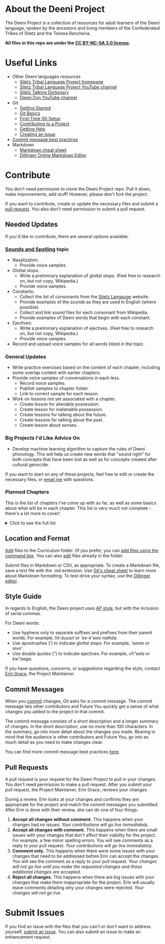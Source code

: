 # About the Deeni Project
The Deeni Project is a collection of resources for adult learners of the Deeni language, spoken by the ancestors and living members of the Confederated Tribes of Siletz and the Tolowa Rancheria.

**All files in this repo are under the [CC BY-NC-SA 3.0 license](https://creativecommons.org/licenses/by-nc-sa/3.0/us/).**

# Useful Links
- Other Deeni languages resources
  - [Siletz Tribal Language Project homepage](http://siletzlanguage.org/)
  - [Siletz Tribal Language Project YouTube channel](https://www.youtube.com/channel/UCqItaFC4sUC_8fELAa5D9-w)
  - [Siletz Talking Dictionary](http://siletz.swarthmore.edu)
  - [Deeni Dvn YouTube channel](https://www.youtube.com/channel/UCZATl-BMCvJq5Dj0xGmzezA)
- Git
  - [Getting Started](https://git-scm.com/book/en/v1/Getting-Started)
  - [Git Basics](https://git-scm.com/book/en/v2/Getting-Started-Git-Basics)
  - [First-Time Git Setup](https://git-scm.com/book/en/v2/Getting-Started-First-Time-Git-Setup)
  - [Contributing to a Project](https://git-scm.com/book/en/v2/GitHub-Contributing-to-a-Project)
  - [Getting Help](https://git-scm.com/book/en/v1/Getting-Started-Getting-Help)
  - [Creating an Issue](https://help.github.com/articles/creating-an-issue/)
- [Commit message best practices](https://chris.beams.io/posts/git-commit/)
- Markdown
  - [Markdown cheat sheet](https://github.com/adam-p/markdown-here/wiki/Markdown-Cheatsheet)
  - [Dillinger Online Markdown Editor](https://dillinger.io/)

# Contribute
You don't need permission to clone the Deeni Project repo. Pull it down, make improvements, add stuff! However, please don't fork the project.

If you want to contribute, create or update the necessary files and submit a [pull request](#pullrequests). You also don't need permission to submit a pull request.

## Needed Updates
If you'd like to contribute, there are several options available.

### [Sounds and Spelling](https://github.com/erin-rtfm/Deeni/blob/master/Cirriculum/Chapter%200:%20Introduction%20and%20Basics/Sounds%20and%20Spelling.md) topic
* Nasalization: 
  * Provide voice samples.
* Glottal stops: 
  * Write a preliminary explanation of glottal stops. (Feel free to research on, but not copy, Wikipedia.)
  * Provide voice samples.
* Constants: 
  * Collect the list of consonants from the [Siletz Langauge](http://www.siletzlanguage.org/additional-materials.php?category=18) website.
  * Provide examples of the sounds as they are used in English (where possible).
  * Collect and link sound files for each consonant from Wikipedia.
  * Provide examples of Deeni words that begin with each constant.
* Ejectives:
  * Write a preliminary explanation of ejectives. (Feel free to research on, but not copy, Wikipedia.)
  * Provide voice samples.
* Record and upload voice samples for all words listed in the topic.

### General Updates
* Write practice exercises based on the content of each chapter, including some overlap content with earlier chapters.
* Provide voice samples of conversations in each less.
  * Record voice samples.
  * Publish samples to chapter folder.
  * Link to correct sample for each lesson.
* Work on lessons not yet associated with a chapter.
  * Create lesson for alienable possession.
  * Create lesson for inalienable possession.
  * Create lessons for talking about the future.
  * Create lessons for talking about the past.
  * Create lesson about senses.

### Big Projects I'd Like Advice On
* Develop machine learning algorithm to capture the rules of Deeni phonology. This will help us create new words that "sound right" for both concepts that have been lost as well as for concepts created after cultural genocide.

If you want to start on any of these projects, feel free to edit or create the necessary files, or [email me](mailto:thedeeniproject@gmail.com) with questions.

### Planned Chapters
This is the list of chapters I've come up with so far, as well as some basics about what will be in each chapter. This list is very much not complete - there's a lot more to cover!

<details>
  <summary>Click to see the full list</summary>
  
* Write Chapter 3: Introductions
  * Write Lesson 1: My family
  * Write Lesson 2: My tribe
  * Write Lesson 3: My nationalities and other heritage
  * Write Lesson 4: My languages
  * Write Lesson 5: My work 
  * Write Lesson 6: Where I live
  * Write Lesson 7: Put it all together
* Write Chapter 4: People
  * Create lesson for talking about people who are not present.
  * Create lesson for body parts.
  * Create lesson for physical appearance.
  * Create lesson for personal qualities.
  * Create lesson for emotions.
  * Create lesson for introducing one person to another.
* Write Chapter 5: Objects
  * Create lesson for objects in the home.
  * Create lesson for objects at work.
  * Create lesson for objects at school.
  * Create lesson for colors.
  * Create lesson for size.
  * Create lesson for numbers, counting, and quantity.
  * Create lesson for this, that, that over there.
  * Create lesson for putting adjectives in a string.
  * Create lesson for interacting with objects.
* Write Chapter 6: Asking Questions
  * Create lesson for question words/asking questions.
  * Create lesson for asking people questions about themselves (e.g., _Do you live in Salem?_)
  * Create lesson for asking people questions about others (e.g., _Does your son live in Salem?_)
  * Create lesson for asking people how they feel.
  * Create lesson for asking people what they think.
* Write Chapter 7: Making Requests
  * Create lesson for passing food.
  * Create lesson for passing liquids.
  * Create lesson asking someone to do something.
  * Create lesson asking someone to give you something.
  * Create lesson asking someone to do something for someone else.
  * Create lesson for asking directions.
* Write Chapter 8: Weather and Nature
  * Create lesson for discussing the weather.
  * Create lesson for discussing seasons.
  * Create lesson for discussing space.
  * Create lesson for discussing natural cycles (e.g., salmon runs, etc.)
* Write Chapter 9: Daily Routine
  * Create lesson for talking about specific and general times (e.g., _one p.m._ versus _in the morning_).
  * Create lesson for and talking about dates (including days of the week and months of the year).
  * Create lesson for actions that typically happen during the day (e.g., waking up, brushing teeth, walking the dog, going to bed).
  * Create lesson for sequencing multiple verbs together.
  * Create lesson asking about someone else's routine.
* Write Chapter 10: Special Events (For each, answer the questions _What do we do? Who is there? Where does it happen? Why do we do it? When do we do it? How do we do it? How often do we do it?_)
  * Create lesson about Nee-Dash
  * Create lesson for Culture Camp
  * Create lesson for Run to the Rogue
  * Create lesson for Pow-wow
  * Create lesson for Christmas
  * Create lesson for birthdays
* Write Chapter 11: Likes and Dislikes
  * Create lesson for talking about objects, foods, and drinks you like (e.g, _I like sushi_ or _I like Hummel figurines_).
  * Create lesson for talking about actions you like (e.g., _I like to run_ or _I like to watch football_).
  * Create lesson for talking about dislikes.
  * Create lesson for asking about likes and dislikes.
* Write Chapter 12: Desire
  * Create lesson to talking about objects, foods, and drink you want.
  * Create lesson for talking about actions you want to do.
  * Create lesson for talking about things you don't want to do.
  * Create lesson for hungry/thirsty/tired.
* Write Chapter 13: Time
  * Create lesson about today and other present times.
  * Create lesson about tomorrow, day after tomorrow, next week, next year, and other future times.
  * Create lesson about yesterday, last week, last year, and other past times.
* Write Chapter 14: Future Plans
  * Create lesson about the things you plan to do in the future.
  * Create lesson about the things you want to do in the future.
  * Create lesson about asking others what they plan to do in the future.
  * Create lesson about asking others what they want to do in the future.
* Write Chapter 15: Possibilities
  * Create lesson about things that can and can't happen.
  * Create lesson about things that might or might not happen.
  * Create lesson about things that should or shouldn't happen.
  * Create lesson about things you can, might, should, or will do.
  * Create lesson about things others can, might, should, or will do.
* Write Chapter 16: Responsibilities
  * Create lesson about things that must and must not happen.
  * Create lesson about things that will or won't happen.
  * Create lesson about things you must or must not do.
  * Create lesson about things you will or won't do.
* Write Chapter 17: Possession
  * Create lesson about things that belong to you.
  * Create lesson about things that belong to another person.
  * Create lesson about things that belong to you and others.
  * Create lesson about things that belong to other people.
* Write Chapter 18: Past
  * Create lesson about the things you did in the past.
  * Create lesson about the things someone else did in the past.
* Write Chapter 19: If/Then, Cause/Effect
  * Create lesson about what you or others will do if a condition is met (e.g., _If it rains, then I/you/we two/we all/he/they two/they all will splash in puddles_).
  * Create lesson about cause and effect (e.g., _When it rains, the ground gets wet_).
* Write Chapter 20: Doing Things in Order
  * Create lesson about ordinals.
  * Create lesson about then, before, after
* Write Bonus Chapter 1: Animals
  * Create lesson about different kinds of animals.
  * Create lesson describing animals by color, size, and quality.
  * Create lesson describing animals by behavior.
  * Create lesson using adjectives in a string.
* Write Bonus Chapter 2: Jokes
* Write Bonus Chapter 3: Onomatopoeia
</details>

## Location and Format
[Add](https://help.github.com/articles/creating-new-files/) files to the Curriculum folder. (If you prefer, you can [add files using the command line](https://help.github.com/articles/adding-a-file-to-a-repository-using-the-command-line/). You can also [edit](https://help.github.com/articles/editing-files-in-another-user-s-repository/) files already in the folder.

Submit files in Markdown or CSV, as appropriate. To create a Markdown file, save a text file with the .md extension. Use [Git's cheat sheet](https://github.com/adam-p/markdown-here/wiki/Markdown-Cheatsheet) to learn more about Markdown formatting. To test-drive your syntax, use the [Dillinger editor](https://dillinger.io/).

## Style Guide
In regards to English, the Deeni project uses [AP style](https://apstylebook.com/), but with the inclusion of serial commas.

For Deeni words: 
- Use hyphens only to separate suffixes and prefixes from their parent words. For example, _hii-buusri_ or _'ee-k'wee nalhda_.
- Use apostrophes (') to indicate glottal stops. For example, _'aame_ or _mvn'_.
- Use double quotes (") to indicate ejectives. For example, _ch"eela_ or _kw"aaga_.

If you have questions, concerns, or suggestions regarding the style, contact [Erin Grace](mailto:thedeeniproject@gmail.com), the Project Maintainer.

## Commit Messages
When you [commit](https://git-scm.com/book/en/v1/Git-Basics-Recording-Changes-to-the-Repository#Committing-Your-Changes) changes, Git asks for a commit message. The commit message lets other contributors and Future You quickly get a sense of what changes you added to the project in that commit.

The commit message consists of a short description and a longer summary of changes. In the short description, use no more than 100 characters. In the summary, go into more detail about the changes you made. Bearing in mind that the audience is other contributors and Future You, go into as much detail as you need to make changes clear. 

You can find more commit message best practices [here](https://chris.beams.io/posts/git-commit/).

<a name="pullrequests"></a>
## Pull Requests
A pull request is your request for the Deeni Project to pull in your changes. You don't need permission to make a pull request. After you submit your pull request, the Project Maintainer, Erin Grace, reviews your changes. 

During a review, Erin looks at your changes and confirms they are appropriate for the project and match the commit messages you submitted. After Erin is done with their review, she can do one of four things:

1. **Accept all changes without comment.** This happens when your changes had no issues. _Your contributions will go live immediately._
2. **Accept all changes with comment.** This happens when there are small issues with your changes that don't affect their viability for the project. For example, a few minor spelling errors. You will see comments as a reply to your pull request. _Your contributions will go live immediately._
3. **Comment only.** This happens when there were some issues with your changes that need to be addressed before Erin can accept the changes. You will see the comment as a reply to your pull request. _Your changes will not go live until you make the requested changes and those additional changes are accepted._
4. **Reject all changes.** This happens when there are big issues with your changes that make them inappropriate for the project. Erin will usually leave comments detailing why your changes were rejected. _Your changes will not go live._

# Submit Issues
If you find an issue with the files that you can't or don't want to address yourself, [submit an issue](https://help.github.com/articles/creating-an-issue/). You can also submit an issue to make an enhancement request.
